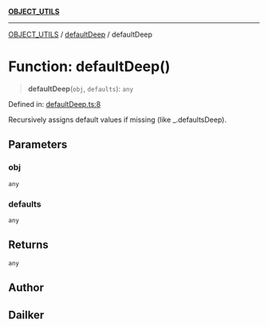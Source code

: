 [**OBJECT_UTILS**](../../README.md)

***

[OBJECT_UTILS](../../README.md) / [defaultDeep](../README.md) / defaultDeep

# Function: defaultDeep()

> **defaultDeep**(`obj`, `defaults`): `any`

Defined in: [defaultDeep.ts:8](https://github.com/dailker/everyutil/blob/c1119b9befc384594ad07b4277ef37c36f79d0c2/src/object/defaultDeep.ts#L8)

Recursively assigns default values if missing (like _.defaultsDeep).

## Parameters

### obj

`any`

### defaults

`any`

## Returns

`any`

## Author

## Dailker
